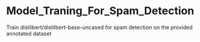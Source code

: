 # Model_Traning_For_Spam_Detection
Train distilbert/distilbert-base-uncased for spam detection on the provided annotated dataset
